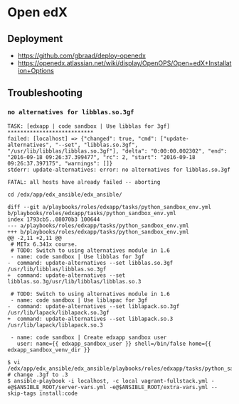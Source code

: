 Open edX
========


Deployment
----------

  * https://github.com/gbraad/deploy-openedx
  * https://openedx.atlassian.net/wiki/display/OpenOPS/Open+edX+Installation+Options


Troubleshooting
---------------

### `no alternatives for libblas.so.3gf`

```
TASK: [edxapp | code sandbox | Use libblas for 3gf] *************************** 
failed: [localhost] => {"changed": true, "cmd": ["update-alternatives", "--set", "libblas.so.3gf", "/usr/lib/libblas/libblas.so.3gf"], "delta": "0:00:00.002302", "end": "2016-09-18 09:26:37.399477", "rc": 2, "start": "2016-09-18 09:26:37.397175", "warnings": []}
stderr: update-alternatives: error: no alternatives for libblas.so.3gf

FATAL: all hosts have already failed -- aborting
```

`cd /edx/app/edx_ansible/edx_ansible/`
```
diff --git a/playbooks/roles/edxapp/tasks/python_sandbox_env.yml b/playbooks/roles/edxapp/tasks/python_sandbox_env.yml
index 1793cb5..08070b3 100644
--- a/playbooks/roles/edxapp/tasks/python_sandbox_env.yml
+++ b/playbooks/roles/edxapp/tasks/python_sandbox_env.yml
@@ -2,11 +2,11 @@
 # MITx 6.341x course.
 # TODO: Switch to using alternatives module in 1.6
 - name: code sandbox | Use libblas for 3gf
-  command: update-alternatives --set libblas.so.3gf /usr/lib/libblas/libblas.so.3gf
+  command: update-alternatives --set libblas.so.3g/usr/lib/libblas/libblas.so.3
 
 # TODO: Switch to using alternatives module in 1.6
 - name: code sandbox | Use liblapac for 3gf
-  command: update-alternatives --set liblapack.so.3gf /usr/lib/lapack/liblapack.so.3gf
+  command: update-alternatives --set liblapack.so.3 /usr/lib/lapack/liblapack.so.3
 
 - name: code sandbox | Create edxapp sandbox user
   user: name={{ edxapp_sandbox_user }} shell=/bin/false home={{ edxapp_sandbox_venv_dir }}
```

```
$ vi /edx/app/edx_ansible/edx_ansible/playbooks/roles/edxapp/tasks/python_sandbox_env.yml
# change .3gf to .3
$ ansible-playbook -i localhost, -c local vagrant-fullstack.yml -e@$ANSIBLE_ROOT/server-vars.yml -e@$ANSIBLE_ROOT/extra-vars.yml --skip-tags install:code
```

